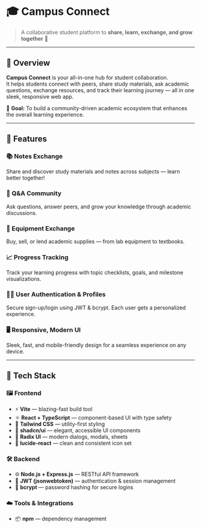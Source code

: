 # 🎓 Campus Connect

> A collaborative student platform to **share, learn, exchange, and grow together** 🌱  

---

## 🚀 Overview

**Campus Connect** is your all-in-one hub for student collaboration.  
It helps students connect with peers, share study materials, ask academic questions, exchange resources, and track their learning journey — all in one sleek, responsive web app.  

🧠 **Goal:** To build a community-driven academic ecosystem that enhances the overall learning experience.

---

## 🌟 Features

### 📚 Notes Exchange  
Share and discover study materials and notes across subjects — learn better together!

### 💬 Q&A Community  
Ask questions, answer peers, and grow your knowledge through academic discussions.

### 🔄 Equipment Exchange  
Buy, sell, or lend academic supplies — from lab equipment to textbooks.

### 📈 Progress Tracking  
Track your learning progress with topic checklists, goals, and milestone visualizations.

### 👩‍🎓 User Authentication & Profiles  
Secure sign-up/login using JWT & bcrypt. Each user gets a personalized experience.

### 🖥️ Responsive, Modern UI  
Sleek, fast, and mobile-friendly design for a seamless experience on any device.

---

## 🧰 Tech Stack

### 🖼️ Frontend
- ⚡ **Vite** — blazing-fast build tool  
- ⚛️ **React + TypeScript** — component-based UI with type safety  
- 💅 **Tailwind CSS** — utility-first styling  
- 🧩 **shadcn/ui** — elegant, accessible UI components  
- 🎨 **Radix UI** — modern dialogs, modals, sheets  
- 🔔 **lucide-react** — clean and consistent icon set  

### 🛠️ Backend
- 🌐 **Node.js + Express.js** — RESTful API framework  
- 🔑 **JWT (jsonwebtoken)** — authentication & session management  
- 🧂 **bcrypt** — password hashing for secure logins  

### ☁️ Tools & Integrations 
- 📦 **npm** — dependency management  
